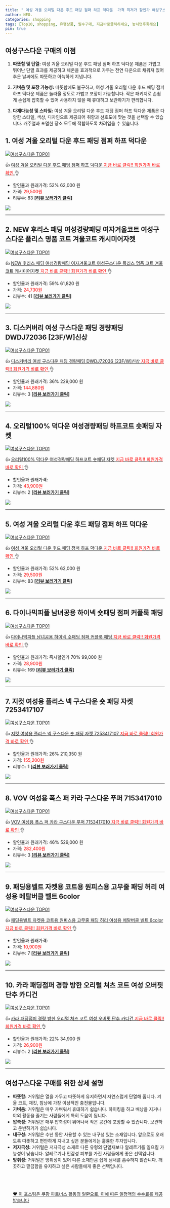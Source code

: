 ```yaml
---
title: " 여성 겨울 오리털 다운 후드 패딩 점퍼 하프 덕다운  가격 최저가 할인가 여성구스다운 최저가 추천 제품 비교"
author: NEO.
categories: shopping
tags: [Top10, shopping, 유행상품, 필수구매, 지금바로클릭하세요, 놓치면후회해요]
pin: true
---
```

## 여성구스다운 구매의 이점
1. **따뜻함 및 단열:** 여성 겨울 오리털 다운 후드 패딩 점퍼 하프 덕다운 제품은 가볍고 뛰어난 단열 효과를 제공하고 체온을 효과적으로 가두는 천연 다운으로 채워져 있어 추운 날씨에도 따뜻하고 아늑하게 지냅니다.


2. **가벼움 및 포장 가능성:** 따뜻함에도 불구하고, 여성 겨울 오리털 다운 후드 패딩 점퍼 하프 덕다운 제품은 놀라울 정도로 가볍고 포장이 가능합니다. 작은 패키지로 손쉽게 손쉽게 압축할 수 있어 사용하지 않을 때 휴대하고 보관하기가 편리합니다.


3. **다재다능성 및 스타일:** 여성 겨울 오리털 다운 후드 패딩 점퍼 하프 덕다운 제품은 다양한 스타일, 색상, 디자인으로 제공되어 취향과 선호도에 맞는 것을 선택할 수 있습니다. 캐주얼과 포멀한 장소 모두에 적합하도록 차려입을 수 있습니다.

   

## 1.  여성 겨울 오리털 다운 후드 패딩 점퍼 하프 덕다운 

[![여성구스다운 TOP01](https://thumbnail10.coupangcdn.com/thumbnails/remote/490x490ex/image/vendor_inventory/9bf4/37109c8d03697ccb1b8c9ed3893da967b09151d3664d33ddf962b71e9d32.jpg)](https://link.coupang.com/re/AFFSDP?lptag=AF3617701&subid=GithubCoopas&pageKey=7712826905&traceid=V0-153&itemId=20679151441&vendorItemId=83666140793)


👍 [ 여성 겨울 오리털 다운 후드 패딩 점퍼 하프 덕다운  <font color=red> 지금 바로 클릭!! 회원가격 바로 확인 </font> ](https://link.coupang.com/re/AFFSDP?lptag=AF3617701&subid=GithubCoopas&pageKey=7712826905&traceid=V0-153&itemId=20679151441&vendorItemId=83666140793) 👌 


- 할인율과 원래가격: 52%  62,000   원
- 가격: <span style='color:red'>29,500원</span>
- 리뷰수: 83  [**[리뷰 보러가기 클릭]**](https://link.coupang.com/re/AFFSDP?lptag=AF3617701&subid=GithubCoopas&pageKey=7712826905&traceid=V0-153&itemId=20679151441&vendorItemId=83666140793)

[![](/discount_price.png)](https://link.coupang.com/re/AFFSDP?lptag=AF3617701&subid=GithubCoopas&pageKey=7712826905&traceid=V0-153&itemId=20679151441&vendorItemId=83666140793)

---


   

## 2.  NEW 후리스 패딩 여성경량패딩 여자겨울코트 여성구스다운 플리스 명품 코트 겨울코트 캐시미어자켓 

[![여성구스다운 TOP01](https://thumbnail9.coupangcdn.com/thumbnails/remote/490x490ex/image/vendor_inventory/8f81/21f8c9d9dd1ff8f32b294371fffaac474e68d172d986993a6045750d601e.jpg)](https://link.coupang.com/re/AFFSDP?lptag=AF3617701&subid=GithubCoopas&pageKey=6999754645&traceid=V0-153&itemId=17162328917&vendorItemId=88769810169)


👍 [ NEW 후리스 패딩 여성경량패딩 여자겨울코트 여성구스다운 플리스 명품 코트 겨울코트 캐시미어자켓  <font color=red> 지금 바로 클릭!! 회원가격 바로 확인 </font> ](https://link.coupang.com/re/AFFSDP?lptag=AF3617701&subid=GithubCoopas&pageKey=6999754645&traceid=V0-153&itemId=17162328917&vendorItemId=88769810169) 👌 


- 할인율과 원래가격: 59%  61,820   원
- 가격: <span style='color:red'>24,730원</span>
- 리뷰수: 41  [**[리뷰 보러가기 클릭]**](https://link.coupang.com/re/AFFSDP?lptag=AF3617701&subid=GithubCoopas&pageKey=6999754645&traceid=V0-153&itemId=17162328917&vendorItemId=88769810169)

[![](/discount_price.png)](https://link.coupang.com/re/AFFSDP?lptag=AF3617701&subid=GithubCoopas&pageKey=6999754645&traceid=V0-153&itemId=17162328917&vendorItemId=88769810169)

---


   

## 3.  디스커버리 여성 구스다운 패딩 경량패딩 DWDJ72036 [23F/W]신상 

[![여성구스다운 TOP01](https://thumbnail8.coupangcdn.com/thumbnails/remote/490x490ex/image/vendor_inventory/a509/c6556d0f1de513569c75ade6cbcb0356663553fef9d4b6421703b4ccd272.jpg)](https://link.coupang.com/re/AFFSDP?lptag=AF3617701&subid=GithubCoopas&pageKey=7577816722&traceid=V0-153&itemId=19997934489&vendorItemId=87095318762)


👍 [ 디스커버리 여성 구스다운 패딩 경량패딩 DWDJ72036 [23F/W]신상  <font color=red> 지금 바로 클릭!! 회원가격 바로 확인 </font> ](https://link.coupang.com/re/AFFSDP?lptag=AF3617701&subid=GithubCoopas&pageKey=7577816722&traceid=V0-153&itemId=19997934489&vendorItemId=87095318762) 👌 


- 할인율과 원래가격: 36%  229,000   원
- 가격: <span style='color:red'>144,880원</span>
- 리뷰수: 3  [**[리뷰 보러가기 클릭]**](https://link.coupang.com/re/AFFSDP?lptag=AF3617701&subid=GithubCoopas&pageKey=7577816722&traceid=V0-153&itemId=19997934489&vendorItemId=87095318762)

[![](/discount_price.png)](https://link.coupang.com/re/AFFSDP?lptag=AF3617701&subid=GithubCoopas&pageKey=7577816722&traceid=V0-153&itemId=19997934489&vendorItemId=87095318762)

---


   

## 4.  오리털100% 덕다운 여성경량패딩 하프코트 숏패딩 자켓 

[![여성구스다운 TOP01](https://thumbnail8.coupangcdn.com/thumbnails/remote/490x490ex/image/vendor_inventory/9b41/a70e17f03d60b6d82f97ea5a5f72d383f4a4b0128d962cf422bb3c89cd11.jpg)](https://link.coupang.com/re/AFFSDP?lptag=AF3617701&subid=GithubCoopas&pageKey=7860906605&traceid=V0-153&itemId=21450325187&vendorItemId=88504857970)


👍 [ 오리털100% 덕다운 여성경량패딩 하프코트 숏패딩 자켓  <font color=red> 지금 바로 클릭!! 회원가격 바로 확인 </font> ](https://link.coupang.com/re/AFFSDP?lptag=AF3617701&subid=GithubCoopas&pageKey=7860906605&traceid=V0-153&itemId=21450325187&vendorItemId=88504857970) 👌 


- 할인율과 원래가격: 
- 가격: <span style='color:red'>43,900원</span>
- 리뷰수: 2  [**[리뷰 보러가기 클릭]**](https://link.coupang.com/re/AFFSDP?lptag=AF3617701&subid=GithubCoopas&pageKey=7860906605&traceid=V0-153&itemId=21450325187&vendorItemId=88504857970)

[![](/discount_price.png)](https://link.coupang.com/re/AFFSDP?lptag=AF3617701&subid=GithubCoopas&pageKey=7860906605&traceid=V0-153&itemId=21450325187&vendorItemId=88504857970)

---


   

## 5.  여성 겨울 오리털 다운 후드 패딩 점퍼 하프 덕다운 

[![여성구스다운 TOP01](https://thumbnail7.coupangcdn.com/thumbnails/remote/490x490ex/image/vendor_inventory/1374/d2033ee206984c666a485f57153f252d462bc643bae812ce2a1ccb0ae12a.jpg)](https://link.coupang.com/re/AFFSDP?lptag=AF3617701&subid=GithubCoopas&pageKey=7712826905&traceid=V0-153&itemId=20679151440&vendorItemId=83468093285)


👍 [ 여성 겨울 오리털 다운 후드 패딩 점퍼 하프 덕다운  <font color=red> 지금 바로 클릭!! 회원가격 바로 확인 </font> ](https://link.coupang.com/re/AFFSDP?lptag=AF3617701&subid=GithubCoopas&pageKey=7712826905&traceid=V0-153&itemId=20679151440&vendorItemId=83468093285) 👌 


- 할인율과 원래가격: 52%  62,000   원
- 가격: <span style='color:red'>29,500원</span>
- 리뷰수: 83  [**[리뷰 보러가기 클릭]**](https://link.coupang.com/re/AFFSDP?lptag=AF3617701&subid=GithubCoopas&pageKey=7712826905&traceid=V0-153&itemId=20679151440&vendorItemId=83468093285)

[![](/discount_price.png)](https://link.coupang.com/re/AFFSDP?lptag=AF3617701&subid=GithubCoopas&pageKey=7712826905&traceid=V0-153&itemId=20679151440&vendorItemId=83468093285)

---


   

## 6.  다이나믹피플 남녀공용 하이넥 숏패딩 점퍼 커플룩 패딩 

[![여성구스다운 TOP01](https://thumbnail10.coupangcdn.com/thumbnails/remote/490x490ex/image/vendor_inventory/ec06/77f520ecf217a920f69ba3f4dd6df75eb7a7eb1ac21faabfa670215bab02.jpg)](https://link.coupang.com/re/AFFSDP?lptag=AF3617701&subid=GithubCoopas&pageKey=7662631550&traceid=V0-153&itemId=20418693775&vendorItemId=87500393274)


👍 [ 다이나믹피플 남녀공용 하이넥 숏패딩 점퍼 커플룩 패딩  <font color=red> 지금 바로 클릭!! 회원가격 바로 확인 </font> ](https://link.coupang.com/re/AFFSDP?lptag=AF3617701&subid=GithubCoopas&pageKey=7662631550&traceid=V0-153&itemId=20418693775&vendorItemId=87500393274) 👌 


- 할인율과 원래가격: 즉시할인가 70%  99,000   원
- 가격: <span style='color:red'>28,900원</span>
- 리뷰수: 169  [**[리뷰 보러가기 클릭]**](https://link.coupang.com/re/AFFSDP?lptag=AF3617701&subid=GithubCoopas&pageKey=7662631550&traceid=V0-153&itemId=20418693775&vendorItemId=87500393274)

[![](/discount_price.png)](https://link.coupang.com/re/AFFSDP?lptag=AF3617701&subid=GithubCoopas&pageKey=7662631550&traceid=V0-153&itemId=20418693775&vendorItemId=87500393274)

---


   

## 7.  지컷 여성용 플리스 넥 구스다운 숏 패딩 자켓 7253417107 

[![여성구스다운 TOP01](https://thumbnail9.coupangcdn.com/thumbnails/remote/490x490ex/image/retail/images/904941900967109-b45edf78-a248-48b9-93a5-87a035a6bf90.jpg)](https://link.coupang.com/re/AFFSDP?lptag=AF3617701&subid=GithubCoopas&pageKey=7665005846&traceid=V0-153&itemId=20430862928&vendorItemId=87511972355)


👍 [ 지컷 여성용 플리스 넥 구스다운 숏 패딩 자켓 7253417107  <font color=red> 지금 바로 클릭!! 회원가격 바로 확인 </font> ](https://link.coupang.com/re/AFFSDP?lptag=AF3617701&subid=GithubCoopas&pageKey=7665005846&traceid=V0-153&itemId=20430862928&vendorItemId=87511972355) 👌 


- 할인율과 원래가격: 26%  210,350   원
- 가격: <span style='color:red'>155,200원</span>
- 리뷰수: 1  [**[리뷰 보러가기 클릭]**](https://link.coupang.com/re/AFFSDP?lptag=AF3617701&subid=GithubCoopas&pageKey=7665005846&traceid=V0-153&itemId=20430862928&vendorItemId=87511972355)

[![](/discount_price.png)](https://link.coupang.com/re/AFFSDP?lptag=AF3617701&subid=GithubCoopas&pageKey=7665005846&traceid=V0-153&itemId=20430862928&vendorItemId=87511972355)

---


   

## 8.  VOV 여성용 폭스 퍼 카라 구스다운 푸퍼 7153417010 

[![여성구스다운 TOP01](https://thumbnail9.coupangcdn.com/thumbnails/remote/490x490ex/image/retail/images/2023/10/30/12/1/aafb9103-1bbe-4ad4-bb69-cbb463181b7c.jpg)](https://link.coupang.com/re/AFFSDP?lptag=AF3617701&subid=GithubCoopas&pageKey=7664949391&traceid=V0-153&itemId=20534802891&vendorItemId=87611642399)


👍 [ VOV 여성용 폭스 퍼 카라 구스다운 푸퍼 7153417010  <font color=red> 지금 바로 클릭!! 회원가격 바로 확인 </font> ](https://link.coupang.com/re/AFFSDP?lptag=AF3617701&subid=GithubCoopas&pageKey=7664949391&traceid=V0-153&itemId=20534802891&vendorItemId=87611642399) 👌 


- 할인율과 원래가격: 46%  529,000   원
- 가격: <span style='color:red'>282,400원</span>
- 리뷰수: 3  [**[리뷰 보러가기 클릭]**](https://link.coupang.com/re/AFFSDP?lptag=AF3617701&subid=GithubCoopas&pageKey=7664949391&traceid=V0-153&itemId=20534802891&vendorItemId=87611642399)

[![](/discount_price.png)](https://link.coupang.com/re/AFFSDP?lptag=AF3617701&subid=GithubCoopas&pageKey=7664949391&traceid=V0-153&itemId=20534802891&vendorItemId=87611642399)

---


   

## 9.  패딩용벨트 자켓용 코트용 원피스용 고무줄 패딩 허리 여성용 메탈버클 벨트 6color 

[![여성구스다운 TOP01](https://thumbnail10.coupangcdn.com/thumbnails/remote/490x490ex/image/vendor_inventory/9519/dc1c1a4abfcf53df4c1f473a5b34de1437b829fcdb1ed48ef00bd872c3a6.jpeg)](https://link.coupang.com/re/AFFSDP?lptag=AF3617701&subid=GithubCoopas&pageKey=6187770967&traceid=V0-153&itemId=12194159879&vendorItemId=79465223792)


👍 [ 패딩용벨트 자켓용 코트용 원피스용 고무줄 패딩 허리 여성용 메탈버클 벨트 6color  <font color=red> 지금 바로 클릭!! 회원가격 바로 확인 </font> ](https://link.coupang.com/re/AFFSDP?lptag=AF3617701&subid=GithubCoopas&pageKey=6187770967&traceid=V0-153&itemId=12194159879&vendorItemId=79465223792) 👌 


- 할인율과 원래가격: 
- 가격: <span style='color:red'>10,900원</span>
- 리뷰수: 7  [**[리뷰 보러가기 클릭]**](https://link.coupang.com/re/AFFSDP?lptag=AF3617701&subid=GithubCoopas&pageKey=6187770967&traceid=V0-153&itemId=12194159879&vendorItemId=79465223792)

[![](/discount_price.png)](https://link.coupang.com/re/AFFSDP?lptag=AF3617701&subid=GithubCoopas&pageKey=6187770967&traceid=V0-153&itemId=12194159879&vendorItemId=79465223792)

---


   

## 10.  카라 패딩점퍼 경량 방한 오리털 쳐츠 코트 여성 오버핏 단추 카디건 

[![여성구스다운 TOP01](https://thumbnail9.coupangcdn.com/thumbnails/remote/490x490ex/image/vendor_inventory/7c70/2a8bc9f657899f16e30b01d9f20e755bd5a1e9993a4388be14d977aee598.jpg)](https://link.coupang.com/re/AFFSDP?lptag=AF3617701&subid=GithubCoopas&pageKey=7748490284&traceid=V0-153&itemId=20865249334&vendorItemId=87932615659)


👍 [ 카라 패딩점퍼 경량 방한 오리털 쳐츠 코트 여성 오버핏 단추 카디건  <font color=red> 지금 바로 클릭!! 회원가격 바로 확인 </font> ](https://link.coupang.com/re/AFFSDP?lptag=AF3617701&subid=GithubCoopas&pageKey=7748490284&traceid=V0-153&itemId=20865249334&vendorItemId=87932615659) 👌 


- 할인율과 원래가격: 22%  34,900   원
- 가격: <span style='color:red'>26,900원</span>
- 리뷰수: 2  [**[리뷰 보러가기 클릭]**](https://link.coupang.com/re/AFFSDP?lptag=AF3617701&subid=GithubCoopas&pageKey=7748490284&traceid=V0-153&itemId=20865249334&vendorItemId=87932615659)

[![](/discount_price.png)](https://link.coupang.com/re/AFFSDP?lptag=AF3617701&subid=GithubCoopas&pageKey=7748490284&traceid=V0-153&itemId=20865249334&vendorItemId=87932615659)

---
## 여성구스다운 구매를 위한 상세 설명
* **따뜻함:** 거위털은 열을 가두고 따뜻하게 유지하면서 자연스럽게 단열해 줍니다. 겨울 코트, 재킷, 침낭에 가장 이상적인 충전물입니다.
* **가벼움:** 거위털은 매우 가벼워서 휴대하기 쉽습니다. 하이킹을 하고 배낭을 지거나 야외 활동을 즐기는 사람들에게 특히 도움이 됩니다.
* **압축성:** 거위털은 매우 압축성이 뛰어나서 작은 공간에 포장할 수 있습니다. 보관하고 운반하기가 쉽습니다.
* **내구성:** 거위털은 수년 동안 사용할 수 있는 내구성 있는 소재입니다. 앞으로도 오래도록 따뜻하고 편안하게 지내고 싶은 분들에게는 훌륭한 투자입니다.
* **저자극성:** 거위털은 저자극성 소재로 다른 유형의 단열재보다 알레르기를 일으킬 가능성이 낮습니다. 알레르기나 민감성 피부를 가진 사람들에게 좋은 선택입니다.
* **방취성:** 거위털은 방취성이 있어 다른 소재만큼 쉽게 냄새를 흡수하지 않습니다. 깨끗하고 깔끔함을 유지하고 싶은 사람들에게 좋은 선택입니다.<br><br><br><br><br> [ ❤  이 포스팅은 쿠팡 파트너스 활동의 일환으로, 이에 따른 일정액의 수수료를 제공받습니다](https://link.coupang.com/a/bcEFyh)
